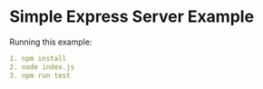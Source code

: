 # Simple Express Server Example

Running this example:

```yml
1. npm install
2. node index.js
3. npm run test
```